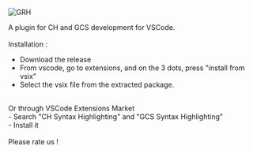 ![GRH](https://firebasestorage.googleapis.com/v0/b/gc-website-1ea74.appspot.com/o/uploads%2Fprojects%2Fproject-7.jpg?alt=media&token=919ffbb7-2385-4f01-a080-f6aaaee54293)

A plugin for CH and GCS development for VSCode. <br/>
<br/>
Installation : <br/>
- Download the release <br/>
- From vscode, go to extensions, and on the 3 dots, press "install from vsix" <br/>
- Select the vsix file from the extracted package. <br/>
<br/>
Or through VSCode Extensions Market <br/>
- Search "CH Syntax Highlighting" and "GCS Syntax Highlighting" <br/>
- Install it <br/>
<br/>
Please rate us !
